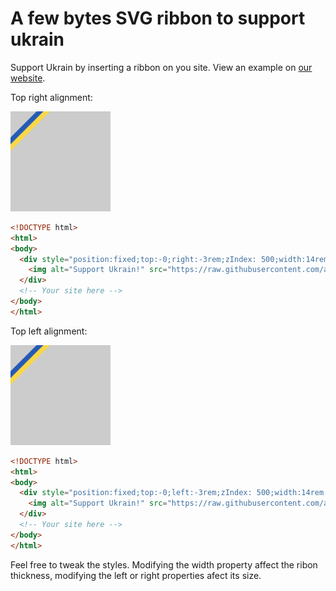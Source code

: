 
# A few bytes SVG ribbon to support ukrain

Support Ukrain by inserting a ribbon on you site. View an example on [our website](https://www.adaltas.com/en/).

Top right alignment:

<img src="https://raw.githubusercontent.com/adaltas/support-ukrain/main/sample/top-left.png" style="width:10rem" />



```html
<!DOCTYPE html>
<html>
<body>
  <div style="position:fixed;top:-0;right:-3rem;zIndex: 500;width:14rem;transform: rotate(45deg);">
    <img alt="Support Ukrain!" src="https://raw.githubusercontent.com/adaltas/support-ukrain/main/support-ukrain.svg" />
  </div>
  <!-- Your site here -->
</body>
</html>
```




Top left alignment:

<img src="https://raw.githubusercontent.com/adaltas/support-ukrain/main/sample/top-left.png" style="width:10rem" />



```html
<!DOCTYPE html>
<html>
<body>
  <div style="position:fixed;top:-0;left:-3rem;zIndex: 500;width:14rem;transform: rotate(-45deg);">
    <img alt="Support Ukrain!" src="https://raw.githubusercontent.com/adaltas/support-ukrain/main/support-ukrain.svg" />
  </div>
  <!-- Your site here -->
</body>
</html>
```


Feel free to tweak the styles. Modifying the width property affect the ribon thickness, modifying the left or right properties afect its size.